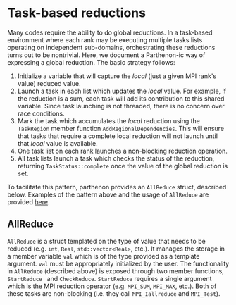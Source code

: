 # Task-based reductions

Many codes require the ability to do global reductions.  In a task-based environment where each rank may be executing multiple tasks lists operating on independent sub-domains, orchestrating these reductions turns out to be nontrivial.  Here, we document a Parthenon-ic way of expressing a global reduction.  The basic strategy follows:

1. Initialize a variable that will capture the *local* (just a given MPI rank's value) reduced value.
2. Launch a task in each list which updates the *local* value.  For example, if the reduction is a sum, each task will add its contribution to this shared variable.  Since task launching is not threaded, there is no concern over race conditions.
3. Mark the task which accumulates the *local* reduction using the `TaskRegion` member function `AddRegionalDependencies`.  This will ensure that tasks that require a complete local reduction will not launch until that *local* value is available.
4. One task list on each rank launches a non-blocking reduction operation.
5. All task lists launch a task which checks the status of the reduction, returning `TaskStatus::complete` once the value of the global reduction is set.

To facilitate this pattern, parthenon provides an `AllReduce` struct, described below.  Examples of the pattern above and the usage of `AllReduce` are provided [here](../example/poisson/poisson_driver.cpp).

## AllReduce

`AllReduce` is a struct templated on the type of value that needs to be reduced (e.g. `int`, `Real`, `std::vector<Real>`, etc.).  It manages the storage in a member variable `val` which is of the type provided as a template argument.  `val` must be appropriately initialized by the user.  The functionality in `AllReduce` (described above) is exposed through two member functions, `StartReduce ` and `CheckReduce`.  `StartReduce` requires a single argument which is the MPI reduction operator (e.g. `MPI_SUM`, `MPI_MAX`, etc.).  Both of these tasks are non-blocking (i.e. they call `MPI_Iallreduce` and `MPI_Test`).